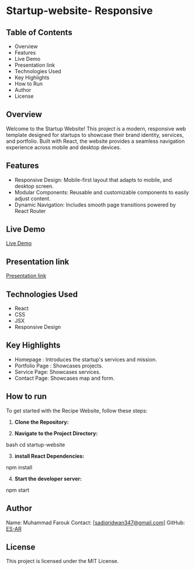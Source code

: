# Startup-website- Responsive

## Table of Contents
- Overview
- Features
- Live Demo
- Presentation link
- Technologies Used
- Key Highlights
- How to Run
- Author
- License

## Overview

Welcome to the Startup Website! This project is a modern, responsive web template designed for startups to showcase their brand identity, services, and portfolio. Built with React, the website provides a seamless navigation experience across mobile and desktop devices.

## Features

- Responsive Design: 
Mobile-first layout that adapts to mobile,  and desktop screen.
- Modular Components: 
Reusable and customizable components to easily adjust content.
- Dynamic Navigation: 
Includes smooth page transitions powered by React Router
## Live Demo
[Live Demo]()

## Presentation link
[Presentation link]()
## Technologies Used
- React
- CSS 
- JSX
- Responsive Design

## Key Highlights

- Homepage : Introduces the startup's services and mission.
- Portfolio Page : Showcases projects.
- Service Page: Showcases services.
- Contact Page: Showcases map and form.

## How to run
To get started with the Recipe Website, follow these steps:

1. **Clone the Repository:**


2. **Navigate to the Project Directory:**

bash
cd startup-website


3. **install React Dependencies:**

npm install

4. **Start the developer server:**

npm start
## Author
Name: Muhammad Farouk
Contact: [sadiqridwan347@gmail.com]
GitHub: [ES-AR](https://github.com/ES-AR)

## License
This project is licensed under the MIT License.
